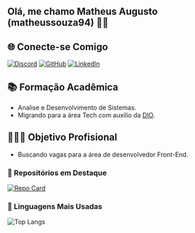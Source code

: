 ## Olá, me chamo Matheus Augusto (matheussouza94) 🖖🏼

## 🌐 Conecte-se Comigo
[![Discord](https://img.shields.io/badge/Discord-7289DA?style=for-the-badge&logo=discord&logoColor=white)](https://discord.com/channels/@matheusdevs_37482/)
[![GitHub](https://img.shields.io/badge/GitHub-100000?style=for-the-badge&logo=github&logoColor=white)](https://github.com/matheussouza94)
[![LinkedIn](https://img.shields.io/badge/LinkedIn-0077B5?style=for-the-badge&logo=linkedin&logoColor=white)](https://www.linkedin.com/in/matheus-augusto-370b06234/)

## 📚 Formação Acadêmica
* Analise e Desenvolvimento de Sistemas.
* Migrando para a área Tech com auxílio da [DIO](https://dio.me).

## 👨🏻‍💻 Objetivo Profisional 
- Buscando vagas para a área de desenvolvedor Front-End.


### 📌 Repositórios em Destaque

[![Repo Card](https://github-readme-stats.vercel.app/api/pin/?username=octavio-teixeira25&repo=primeiros-passos-cypress&bg_color=000&border_color=30A3DC&show_icons=true&icon_color=30A3DC&title_color=E94D5F&text_color=FFF)](https://github.com/matheussouza94/Projeto-YiGiOh)

### 🚀 Linguagens Mais Usadas

![Top Langs](https://github-readme-stats-git-masterrstaa-rickstaa.vercel.app/api/top-langs/?username=matheussouza94&layout=compact&bg_color=000&border_color=30A3DC&title_color=E94D5F&text_color=FFF)
